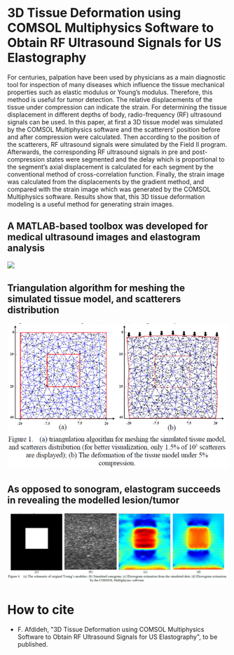 # 3D Tissue Deformation using COMSOL Multiphysics Software to Obtain RF Ultrasound Signals for US Elastography
For centuries, palpation have been used by physicians as a main diagnostic tool for inspection of many diseases which influence the tissue mechanical properties such as elastic modulus or Young’s modulus. Therefore, this method is useful for tumor detection. The relative displacements of the tissue under compression can indicate the strain. For determining the tissue displacement in different depths of body, radio-frequency (RF) ultrasound signals can be used. In this paper, at first a 3D tissue model was simulated by the COMSOL Multiphysics software and the scatterers’ position before and after compression were calculated. Then according to the position of the scatterers, RF ultrasound signals were simulated by the Field II program. Afterwards, the corresponding RF ultrasound signals in pre and post-compression states were segmented and the delay which is proportional to the segment’s axial displacement is calculated for each segment by the conventional method of cross-correlation function. Finally, the strain image was calculated from the displacements by the gradient method, and compared with the strain image which was generated by the COMSOL Multiphysics software. Results show that, this 3D tissue deformation modeling is a useful method for generating strain images.

## A MATLAB-based toolbox was developed for medical ultrasound images and elastogram analysis
![](ppt/ElastoLab.gif)

## Triangulation algorithm for meshing the simulated tissue model, and scatterers distribution
![](ppt/triangulation.png)

## As opposed to sonogram, elastogram succeeds in revealing the modelled lesion/tumor
![](ppt/sonoElasto.png)

# How to cite
* F. Afdideh, "3D Tissue Deformation using COMSOL Multiphysics Software to Obtain RF Ultrasound Signals for US Elastography", to be published.
